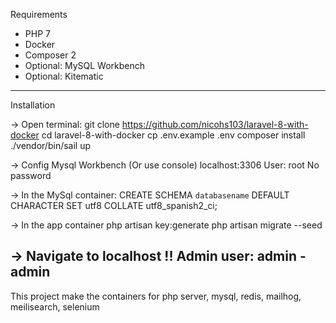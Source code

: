 Requirements

- PHP 7
- Docker
- Composer 2
- Optional: MySQL Workbench
- Optional: Kitematic


--------------------------------------------------


Installation

-> Open terminal:
git clone https://github.com/nicohs103/laravel-8-with-docker
cd laravel-8-with-docker
cp .env.example .env
composer install
./vendor/bin/sail up

-> Config Mysql Workbench (Or use console)
localhost:3306
User: root
No password

-> In the MySql container:
CREATE SCHEMA `databasename` DEFAULT CHARACTER SET utf8 COLLATE utf8_spanish2_ci;

-> In the app container
php artisan key:generate
php artisan migrate --seed

-> Navigate to localhost !!
Admin user:
admin - admin
--------------------------------------------------

This project make the containers for php server, mysql, redis, mailhog, meilisearch, selenium
